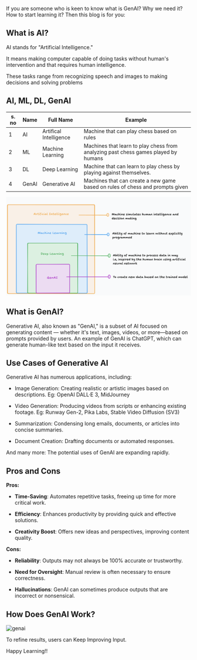 If you are someone who is keen to know what is GenAI? Why we need it? How to start learning it? Then this blog is for you:

## What is AI?

AI stands for "Artificial Intelligence."  

It means making computer capable of doing tasks without human's intervention and that requires human intelligence. 

These tasks range from recognizing speech and images to making decisions and solving problems

## AI, ML, DL, GenAI

| s. no | Name | Full Name | Example |
|----------|----------|----------| ----------|
| 1   | AI  | Artifical Intelligence   | Machine that can play chess based on rules |
| 2   | ML   | Machine Learning   | Machines that learn to play chess from analyzing past chess games played by humans |
| 3   | DL   | Deep Learning   | Machine that can learn to play chess by playing against themselves. |
| 4   | GenAI   | Generative AI   |  Machines that can create a new game based on rules of chess and prompts given | 

![](/images/ai-ml-dl-denai.png)

## What is GenAI?

Generative AI, also known as "GenAI," is a subset of AI focused on generating content — whether it's text, images, videos, or more—based on prompts provided by users. An example of GenAI is ChatGPT, which can generate human-like text based on the input it receives.

## Use Cases of Generative AI
Generative AI has numerous applications, including:

- Image Generation: Creating realistic or artistic images based on descriptions. Eg: OpenAI DALL·E 3, MidJourney

- Video Generation: Producing videos from scripts or enhancing existing footage. Eg: Runway Gen-2, Pika Labs, Stable Video Diffusion (SV3)

- Summarization: Condensing long emails, documents, or articles into concise summaries.

- Document Creation: Drafting documents or automated responses.

And many more: The potential uses of GenAI are expanding rapidly.


## Pros and Cons
**Pros:**

- **Time-Saving**: Automates repetitive tasks, freeing up time for more critical work.

- **Efficiency**: Enhances productivity by providing quick and effective solutions.

- **Creativity Boost**: Offers new ideas and perspectives, improving content quality.

**Cons:**

- **Reliability**: Outputs may not always be 100% accurate or trustworthy.

- **Need for Oversight**: Manual review is often necessary to ensure correctness.

- **Hallucinations**: GenAI can sometimes produce outputs that are incorrect or nonsensical.

## How Does GenAI Work?

![genai](https://dev-to-uploads.s3.amazonaws.com/uploads/articles/3zszwu97pfzffbnmvn2f.png)

To refine results, users can Keep Improving Input.


Happy Learning!!